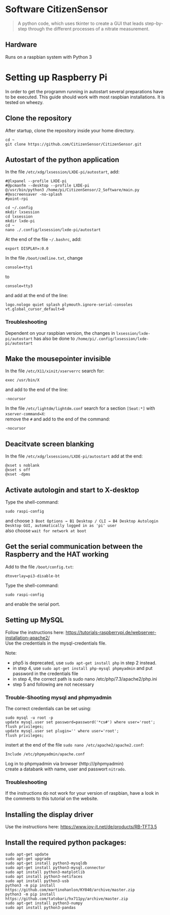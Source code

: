 # Software CitizenSensor
> A python code, which uses tkinter to create a GUI that leads step-by-step through the different processes of a nitrate measurement.

## Hardware

Runs on a raspbian system with Python 3

# Setting up Raspberry Pi

In order to get the programm running in autostart several preparations have to be executed.
This guide should work with most raspbian installations. It is tested on wheezy.

## Clone the repository

After startup, clone the repository inside your home directory.
```
cd ~
git clone https://github.com/CitizenSensor/CitizenSensor.git
```

## Autostart of the python application
In the file `/etc/xdg/lxsession/LXDE-pi/autostart`, add:
```
#@lxpanel --profile LXDE-pi
#@pcmanfm --desktop --profile LXDE-pi
@/usr/bin/python3 /home/pi/CitizenSensor/2_Software/main.py
#@xscreensaver -no-splash
#point-rpi   

cd ~/.config
mkdir lxsession
cd lxsession
mkdir lxde-pi
cd ~
nano ./.config/lxsession/lxde-pi/autostart
```
At the end of the file `~/.bashrc`, add:
```
export DISPLAY=:0.0
```
In the file `/boot/cmdline.txt`, change
```
console=tty1  
```
to
```
console=tty3  
```
and add at the end of the line:
```
logo.nologo quiet splash plymouth.ignore-serial-consoles vt.global_cursor_default=0
```

### Troubleshooting

Dependent on your raspbian version, the changes in `lxsession/lxde-pi/autostart` has also be done to `/home/pi/.config/lxsession/lxde-pi/autostart`

## Make the mousepointer invisible
In the file `/etc/X11/xinit/xserverrc` search for:
```
exec /usr/bin/X
```
and add to the end of the line:
```
-nocursor
```
In the file `/etc/lightdm/lightdm.conf` search for a section `[Seat:*]` with `xserver-command=X`:   
remove the `#` and add to the end of the command:
```
-nocursor
```

## Deacitvate screen blanking
In the file `/etc/xdg/lxsessions/LXDE-pi/autostart` add at the end:
```
@xset s noblank
@xset s off
@xset -dpms
```

## Activate autologin and start to X-desktop
Type the shell-command:
```
sudo raspi-config
```
and choose `3 Boot Options → B1 Desktop / CLI → B4 Desktop Autologin Desktop GUI, automatically logged in as 'pi' user`   
also choose `wait for network at boot`

## Get the serial communication between the Raspberry and the HAT working
Add to the file `/boot/config.txt`:
```
dtoverlay=pi3-disable-bt
```
Type the shell-command:
```
sudo raspi-config
```
and enable the serial port.

## Setting up MySQL

Follow the instructions here: https://tutorials-raspberrypi.de/webserver-installation-apache2/   
Use the credentials in the mysql-credentials file.   
   
Note: 
* php5 is deprecated, use `sudo apt-get install php` in step 2 instead.
* in step 4, use `sudo apt-get install php-mysql phpmyadmin` and put password in the credentials file
* in step 4, the correct path is sudo nano /etc/php/7.3/apache2/php.ini
* step 5 and following are not necessary

### Trouble-Shooting mysql and phpmyadmin
The correct credentials can be set using:
```
sudo mysql -u root -p
update mysql.user set password=password('*cs#') where user='root';
flush privileges;
update mysql.user set plugin='' where user='root';
flush privileges;
```    
instert at the end of the file `sudo nano /etc/apache2/apache2.conf`:
```
Include /etc/phpmyadmin/apache.conf
```
Log in to phpmyadmin via browser (http://<ip-adress>/phpmyadmin)    
create a databank with name, user and passwort `nitrado`.

### Troubleshooting
If the instructions do not work for your version of raspbian, have a look in the comments to this tutorial on the website.

## Installing the display driver

Use the instructions here: https://www.joy-it.net/de/products/RB-TFT3.5

## Install the required python packages:
```
sudo apt-get update
sudo apt-get upgrade
sudo apt-get install python3-mysqldb
sudo apt-get install python3-mysql.connector
sudo apt install python3-matplotlib
sudo apt install python3-netifaces
sudo apt install python3-usb
python3 -m pip install https://github.com/martinohanlon/KY040/archive/master.zip
python3 -m pip install https://github.com/tatobari/hx711py/archive/master.zip
sudo apt-get install python3-numpy
sudo apt install python3-pandas
```



